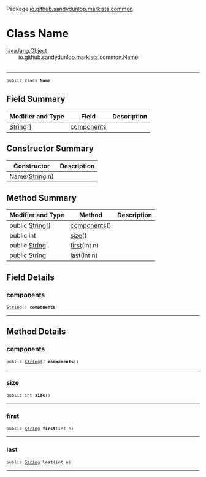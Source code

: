 Package [io.github.sandydunlop.markista.common](index.md)

# Class Name
[java.lang.Object](https://docs.oracle.com/en/java/javase/24/docs/api/java.base/java/lang/Object.html)<br/>
        io.github.sandydunlop.markista.common.Name<br/>
<br/>

----

<span style="font-family: monospace; font-size: 80%;">public class __Name__</span>


## Field Summary

| Modifier and Type                                                                              | Field                     | Description |
|------------------------------------------------------------------------------------------------|---------------------------|-------------|
| [String](https://docs.oracle.com/en/java/javase/24/docs/api/java.base/java/lang/String.html)[] | [components](#components) |             |



## Constructor Summary

| Constructor                                                                                          | Description |
|------------------------------------------------------------------------------------------------------|-------------|
| Name([String](https://docs.oracle.com/en/java/javase/24/docs/api/java.base/java/lang/String.html) n) |             |



## Method Summary

| Modifier and Type                                                                                     | Method                      | Description |
|-------------------------------------------------------------------------------------------------------|-----------------------------|-------------|
| public [String](https://docs.oracle.com/en/java/javase/24/docs/api/java.base/java/lang/String.html)[] | [components](#components)() |             |
| public int                                                                                            | [size](#size)()             |             |
| public [String](https://docs.oracle.com/en/java/javase/24/docs/api/java.base/java/lang/String.html)   | [first](#first)(int n)      |             |
| public [String](https://docs.oracle.com/en/java/javase/24/docs/api/java.base/java/lang/String.html)   | [last](#last)(int n)        |             |



## Field Details

### components

<span style="font-family: monospace; font-size: 80%;">[String](https://docs.oracle.com/en/java/javase/24/docs/api/java.base/java/lang/String.html)[] __components__</span>




---


## Method Details

### components

<span style="font-family: monospace; font-size: 80%;">public [String](https://docs.oracle.com/en/java/javase/24/docs/api/java.base/java/lang/String.html)[] __components__()</span>




---

### size

<span style="font-family: monospace; font-size: 80%;">public int __size__()</span>




---

### first

<span style="font-family: monospace; font-size: 80%;">public [String](https://docs.oracle.com/en/java/javase/24/docs/api/java.base/java/lang/String.html) __first__(int n)</span>




---

### last

<span style="font-family: monospace; font-size: 80%;">public [String](https://docs.oracle.com/en/java/javase/24/docs/api/java.base/java/lang/String.html) __last__(int n)</span>




---

